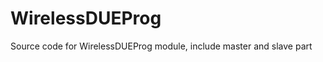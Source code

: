 WirelessDUEProg
===============

Source code for WirelessDUEProg module, include master and slave part
